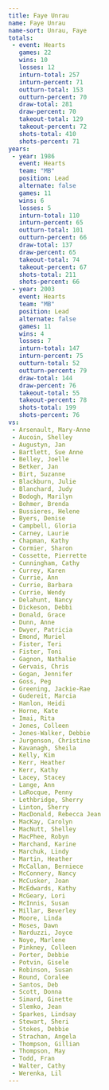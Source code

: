 ```yaml
---
title: Faye Unrau
name: Faye Unrau
name-sort: Unrau, Faye
totals:
 - event: Hearts
   games: 22
   wins: 10
   losses: 12
   inturn-total: 257
   inturn-percent: 71
   outturn-total: 153
   outturn-percent: 70
   draw-total: 281
   draw-percent: 70
   takeout-total: 129
   takeout-percent: 72
   shots-total: 410
   shots-percent: 71
years:
 - year: 1986
   event: Hearts
   team: "MB"
   position: Lead
   alternate: false
   games: 11
   wins: 6
   losses: 5
   inturn-total: 110
   inturn-percent: 65
   outturn-total: 101
   outturn-percent: 66
   draw-total: 137
   draw-percent: 65
   takeout-total: 74
   takeout-percent: 67
   shots-total: 211
   shots-percent: 66
 - year: 2003
   event: Hearts
   team: "MB"
   position: Lead
   alternate: false
   games: 11
   wins: 4
   losses: 7
   inturn-total: 147
   inturn-percent: 75
   outturn-total: 52
   outturn-percent: 79
   draw-total: 144
   draw-percent: 76
   takeout-total: 55
   takeout-percent: 78
   shots-total: 199
   shots-percent: 76
vs:
 - Arsenault, Mary-Anne
 - Aucoin, Shelley
 - Augustyn, Jan
 - Bartlett, Sue Anne
 - Belley, Joelle
 - Betker, Jan
 - Birt, Suzanne
 - Blackburn, Julie
 - Blanchard, Judy
 - Bodogh, Marilyn
 - Bohmer, Brenda
 - Bussieres, Helene
 - Byers, Denise
 - Campbell, Gloria
 - Carney, Laurie
 - Chapman, Kathy
 - Cormier, Sharon
 - Cossette, Pierrette
 - Cunningham, Cathy
 - Currey, Karen
 - Currie, Ann
 - Currie, Barbara
 - Currie, Wendy
 - Delahunt, Nancy
 - Dickeson, Debbi
 - Donald, Grace
 - Dunn, Anne
 - Dwyer, Patricia
 - Emond, Muriel
 - Fister, Teri
 - Fister, Toni
 - Gagnon, Nathalie
 - Gervais, Chris
 - Gogan, Jennifer
 - Goss, Peg
 - Greening, Jackie-Rae
 - Gudereit, Marcia
 - Hanlon, Heidi
 - Horne, Kate
 - Imai, Rita
 - Jones, Colleen
 - Jones-Walker, Debbie
 - Jurgenson, Christine
 - Kavanagh, Sheila
 - Kelly, Kim
 - Kerr, Heather
 - Kerr, Kathy
 - Lacey, Stacey
 - Lange, Ann
 - LaRocque, Penny
 - Lethbridge, Sherry
 - Linton, Sherry
 - MacDonald, Rebecca Jean
 - MacKay, Carolyn
 - MacNutt, Shelley
 - MacPhee, Robyn
 - Marchand, Karine
 - Marchuk, Lindy
 - Martin, Heather
 - McCallan, Berniece
 - McConnery, Nancy
 - McCusker, Joan
 - McEdwards, Kathy
 - McGeary, Lori
 - McInnis, Susan
 - Millar, Beverley
 - Moore, Linda
 - Moses, Dawn
 - Narduzzi, Joyce
 - Noye, Marlene
 - Pinkney, Colleen
 - Porter, Debbie
 - Potvin, Gisele
 - Robinson, Susan
 - Round, Coralee
 - Santos, Deb
 - Scott, Donna
 - Simard, Ginette
 - Slemko, Jean
 - Sparkes, Lindsay
 - Stewart, Sheri
 - Stokes, Debbie
 - Strachan, Angela
 - Thompson, Gillian
 - Thompson, May
 - Todd, Fran
 - Walter, Cathy
 - Werenka, Lil
---
```

